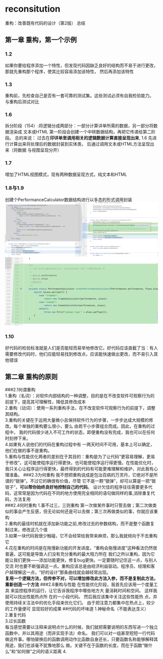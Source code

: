 # reconsitution
重构：改善既有代码的设计（第2版） 总结

## 第一章 重构，第一个示例
### 1.2
如果你要给程序添加一个特性，但发现代码因缺乏良好的结构而不易于进行更改，那就先重构那个程序，使其比较容易添加该特性，   然后再添加该特性
### 1.3
重构前，先检查自己是否有一套可靠的测试集。这些测试必须有自我检验能力。 与重构后测试对比
### 1.6
拆分阶段（154）:将逻辑分成两部分：一部分计算详单所需的数据，另一部分将数据渲染成 文本或HTML
第一阶段会创建一个中转数据结构，再把它传递给第二阶段。
总的来说： 过去在**印详单里调用相关的逻辑数据计算直接呈现出来**,
1.6 先进行计算出来将处理后的数据封装到实体类， 后通过调用文本或HTML方法呈现出来（将数据 与视图呈现分开）
### 1.7
增加了HTML视图模式，现有两种数据呈现方式，纯文本和HTML
### 1.8与1.9
创建个PerformanceCalculator数据结构进行以多态的形式调用封装
![alt 封装](./image/Snipaste_2022-05-07_14-00-20.png)
![alt 封装](./image/Snipaste_2022-05-07_14-00-34.png)
### 1.10
好代码的检验标准就是人们是否能轻而易举地修改它。好代码应该直截了当：有人需要修改代码时，他们应能轻易找到修改点，应该能快速做出更改，而不易引入其他错误
## 第二章 重构的原则
###2.1何谓重构  
1.重构（名词）：对软件内部结构的一种调整，目的是在不改变软件可观察行为的前提下，提高其可理解性，降低其修改成本  
2.重构（动词）：使用一系列重构手法，在不改变软件可观察行为的前提下，调整其结构。  
3.重构的关键在于运用大量微小且保持软件行为的步骤，一步步达成大规模的修改。每个单独的重构要么很小，要么
由若干小步骤组合而成。因此，在重构的过程中， 我的代码很少进入不可工作的状态，即便重构没有完成，我也可以在任何时刻停下来。  
4.如果有人说他们的代码在重构过程中有 一两天时间不可用，基本上可以确定，他们在做的事不是重构。  
5.重构与性能优化两者的差别在于其目的：重构是为了让代码“更容易理解，更易于修改”。这可能使程序运行得更快，也可能使程序运行得更慢。在性能优化时，我只关心让程序运行得更快，最终得到的代码有可能更难理解和维护，对此我有心理准备。
###2.3为何重构
我不想把重构说成是包治百病的万灵丹，它绝对不是所谓的“银弹”。不过它的确很有价值，尽管
它不是一颗“银弹”，却可以算是一把“银钳子”，**可以帮你始终良好地控制自己的代码**。
设计欠佳的程序往往需要更多代码，这常常是因为代码在不同的地方使用完全相同的语句做同样的事,消除重复代码，方法复用  
###2.4何时重构
1.事不过三，三则重构 第一次做某件事时只管去做；第二次做类似的事会产生反感，但无论如何还是可以去做；第三次再做类似的事，你就应该重构  
2.重构的最佳时机就在添加新功能之前,修改过去的参数结构，而不是整个函数复制过来，修改这几个值  
3.如果一块代码我很少触碰，它不会经常给我带来麻烦，那么我就倾向于不去重构它  
4.花在重构的时间是在拖慢新功能的开发进度。“重构会拖慢进度”这种看法仍然很普遍，这可能是导致人们没有充分重构的最大阻力所在
我们之所以重构，因为它能让我们更快——添加功能更快，修复bug更快。一定要随时记住这一点，与别人交流
时也要不断强调这一点。重构应该总是由经济利益驱动。程序员、经理和客户越理解这一点，“好的设计”那条曲线就会越经常出现。  
**复用一个逻辑方法，但传参不对，可以增加修改此方法入参，而不是复制此方法，重新创造一个方法**
###2.8重构与性能
在性能优化阶段，我首先应该用一个度量工具 来监控程序的运行，让它告诉我程序中哪些地方大 量消耗时间和空间。 这样我就可以找出性能热点所 在的一小段代码。
然后我应该集中关注这些性能热 点，并使用持续关注法中的优化手段来优化它们。 由于把注意力都集中在热点上，较少的工作量便可 显现较好的成果
##代码的坏味道
1.神秘命名（不能表达含义）  
2.重复代码  
3.过长函数  
每当感觉需要以注释来说明点什么的时候，我们就把需要说明的东西写进一个独立函数中，并以其用途（而非实现手法）命名。
我们可以对一组甚至短短一行代码做这件事。哪怕替换后的函数调用动作比函数自身还长，只要函数名称能够解释其用途，我们也该毫不犹豫地那么
做。关键不在于函数的长度，而在于函数“做什么”和“如何做”之间的语义距离
4.
